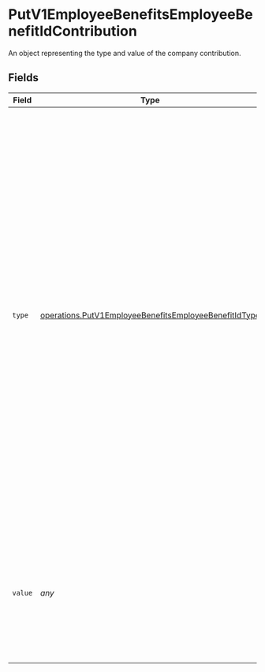 # PutV1EmployeeBenefitsEmployeeBenefitIdContribution

An object representing the type and value of the company contribution.


## Fields

| Field                                                                                                                                                                                                                                                                                                                                                                                                                                                                             | Type                                                                                                                                                                                                                                                                                                                                                                                                                                                                              | Required                                                                                                                                                                                                                                                                                                                                                                                                                                                                          | Description                                                                                                                                                                                                                                                                                                                                                                                                                                                                       |
| --------------------------------------------------------------------------------------------------------------------------------------------------------------------------------------------------------------------------------------------------------------------------------------------------------------------------------------------------------------------------------------------------------------------------------------------------------------------------------- | --------------------------------------------------------------------------------------------------------------------------------------------------------------------------------------------------------------------------------------------------------------------------------------------------------------------------------------------------------------------------------------------------------------------------------------------------------------------------------- | --------------------------------------------------------------------------------------------------------------------------------------------------------------------------------------------------------------------------------------------------------------------------------------------------------------------------------------------------------------------------------------------------------------------------------------------------------------------------------- | --------------------------------------------------------------------------------------------------------------------------------------------------------------------------------------------------------------------------------------------------------------------------------------------------------------------------------------------------------------------------------------------------------------------------------------------------------------------------------- |
| `type`                                                                                                                                                                                                                                                                                                                                                                                                                                                                            | [operations.PutV1EmployeeBenefitsEmployeeBenefitIdType](../../../sdk/models/operations/putv1employeebenefitsemployeebenefitidtype.md)                                                                                                                                                                                                                                                                                                                                             | :heavy_minus_sign:                                                                                                                                                                                                                                                                                                                                                                                                                                                                | The company contribution scheme.<br/><br/>`amount`: The company contributes a fixed amount per payroll. If elective is true, the contribution is matching, dollar-for-dollar.<br/><br/>`percentage`: The company contributes a percentage of the payroll amount per payroll period. If elective is true, the contribution is matching, dollar-for-dollar.<br/><br/>`tiered`: The size of the company contribution corresponds to the size of the employee deduction relative to a tiered matching scheme. |
| `value`                                                                                                                                                                                                                                                                                                                                                                                                                                                                           | *any*                                                                                                                                                                                                                                                                                                                                                                                                                                                                             | :heavy_minus_sign:                                                                                                                                                                                                                                                                                                                                                                                                                                                                | For the `amount` and `percentage` contribution types, the value of the corresponding amount or percentage.<br/><br/>For the `tiered` contribution type, an array of tiers.                                                                                                                                                                                                                                                                                                        |
